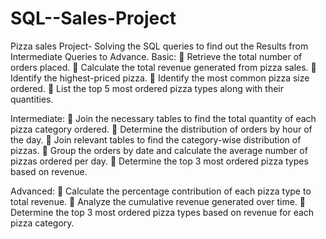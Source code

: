 # SQL--Sales-Project
Pizza sales Project- Solving the SQL queries to find out the Results from Intermediate Queries to Advance.
Basic:
	Retrieve the total number of orders placed.
	Calculate the total revenue generated from pizza sales.
	Identify the highest-priced pizza.
	Identify the most common pizza size ordered.
	List the top 5 most ordered pizza types along with their quantities.


Intermediate:
	Join the necessary tables to find the total quantity of each pizza category ordered.
	Determine the distribution of orders by hour of the day.
	Join relevant tables to find the category-wise distribution of pizzas.
	Group the orders by date and calculate the average number of pizzas ordered per day.
	Determine the top 3 most ordered pizza types based on revenue.

Advanced:
	Calculate the percentage contribution of each pizza type to total revenue.
	Analyze the cumulative revenue generated over time.
	Determine the top 3 most ordered pizza types based on revenue for each pizza category.

